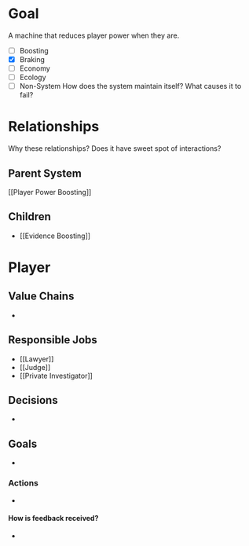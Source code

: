 # Goal
A machine that reduces player power when they are.
- [ ] Boosting
- [x] Braking
- [ ] Economy
- [ ] Ecology
- [ ] Non-System
How does the system maintain itself? What causes it to fail?
# Relationships
Why these relationships?
Does it have sweet spot of interactions?
## Parent System
[[Player Power Boosting]]
## Children
- [[Evidence Boosting]]
# Player
## Value Chains
- 
## Responsible Jobs
- [[Lawyer]]
- [[Judge]]
- [[Private Investigator]]
## Decisions
- 
## Goals
- 
### Actions
- 
#### How is feedback received?
- 
